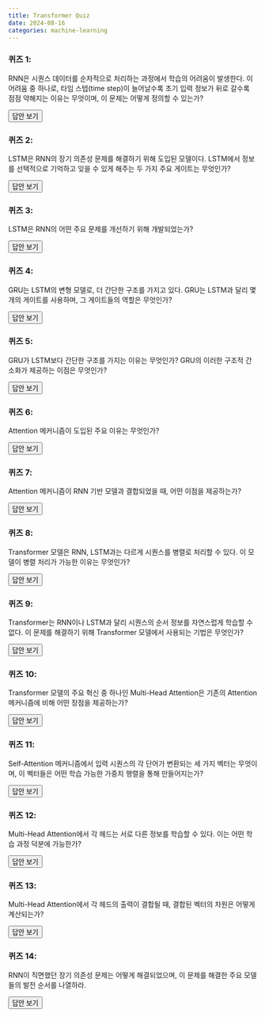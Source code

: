 ```yaml
---
title: Transformer Quiz
date: 2024-08-16
categories: machine-learning
---
```


### 퀴즈 1:

RNN은 시퀀스 데이터를 순차적으로 처리하는 과정에서 학습의 어려움이 발생한다. 이 어려움 중 하나로, 타임 스텝(time step)이 늘어날수록 초기 입력 정보가 뒤로 갈수록 점점 약해지는 이유는 무엇이며, 이 문제는 어떻게 정의할 수 있는가?

<div class="answer">
    <button class="toggle-answer">답안 보기</button>
    <div class="answer-content" style="display: none;">
       <strong>답안:</strong>
       이는 <strong>Vanishing Gradient Problem</strong>과 <strong>Exploding Gradient Problem</strong>으로 정의한다. RNN에서는 각 타임 스텝에서의 상태가 이전 타임 스텝의 상태에 의존하기 때문에, 긴 시퀀스의 경우 초기 입력 정보가 시간이 지남에 따라 희미해지거나 소멸될 수 있다. 이로 인해 역전파 과정에서 그라디언트가 점점 작아지거나 커지면서 학습이 잘 이루어지지 않는 문제가 발생한다.
    </div>
</div>

### 퀴즈 2:

LSTM은 RNN의 장기 의존성 문제를 해결하기 위해 도입된 모델이다. LSTM에서 정보를 선택적으로 기억하고 잊을 수 있게 해주는 두 가지 주요 게이트는 무엇인가?

<div class="answer">
    <button class="toggle-answer">답안 보기</button>
    <div class="answer-content" style="display: none;">
       <strong>답안:</strong>
       <strong>Forget Gate</strong>와 <strong>Input Gate</strong>이다. Forget Gate는 이전 정보를 잊을지 결정하고, Input Gate는 새로운 정보를 기억할지 결정한다.
    </div>
</div>

### 퀴즈 3:

LSTM은 RNN의 어떤 주요 문제를 개선하기 위해 개발되었는가?

<div class="answer">
    <button class="toggle-answer">답안 보기</button>
    <div class="answer-content" style="display: none;">
       <strong>답안:</strong>
       LSTM은 RNN의 장기 의존성 문제(<strong>Vanishing Gradient Problem</strong>)를 해결하여, 긴 시퀀스에서도 중요한 정보를 잃지 않도록 개선하였다.
    </div>
</div>

### 퀴즈 4:

GRU는 LSTM의 변형 모델로, 더 간단한 구조를 가지고 있다. GRU는 LSTM과 달리 몇 개의 게이트를 사용하며, 그 게이트들의 역할은 무엇인가?

<div class="answer">
    <button class="toggle-answer">답안 보기</button>
    <div class="answer-content" style="display: none;">
       <strong>답안:</strong>
       GRU는 <strong>두 개의 게이트</strong>(Reset Gate와 Update Gate)를 사용한다. Reset Gate는 이전 정보를 얼마나 반영할지 결정하고, Update Gate는 현재 상태를 얼마나 업데이트할지 결정한다.
    </div>
</div>

### 퀴즈 5:

GRU가 LSTM보다 간단한 구조를 가지는 이유는 무엇인가? GRU의 이러한 구조적 간소화가 제공하는 이점은 무엇인가?

<div class="answer">
    <button class="toggle-answer">답안 보기</button>
    <div class="answer-content" style="display: none;">
       <strong>답안:</strong>
       GRU는 LSTM에 비해 구조가 간단한 이유는 <strong>셀 상태 $ C_t $</strong>와 <strong>은닉 상태 \( h_t \)</strong>를 통합하여 하나의 상태 \( h_t \)만을 사용하기 때문이다. <br>
      
      •	<strong>LSTM</strong>: 셀 상태와 은닉 상태를 각각 업데이트한다.
        \[
        C_t = f_t \odot C_{t-1} + i_t \odot \tilde{C}_t
        \]
        \[
        h_t = o_t \odot \tanh(C_t)
        \] <br>
      
      •	<strong>GRU</strong>: 셀 상태 없이 은닉 상태 \( h_t \)만으로 정보를 처리한다.
        \[
        h_t = z_t \odot h_{t-1} + (1 - z_t) \odot \tilde{h}_t
        \]

      이로 인해 GRU는 더 적은 파라미터와 계산량으로 더 간단한 구조를 가지며, 학습 속도가 빠르고 메모리 효율이 높다.

  </div>

</div>

### 퀴즈 6:

Attention 메커니즘이 도입된 주요 이유는 무엇인가?

<div class="answer">
    <button class="toggle-answer">답안 보기</button>
    <div class="answer-content" style="display: none;">
       <strong>답안:</strong>
       Attention은 입력 시퀀스 내에서 중요한 부분에 가중치를 더 많이 부여함으로써, 특정 요소들에 더 집중할 수 있도록 설계되었다. 이는 특히 긴 시퀀스에서 중요한 정보를 강조할 수 있게 한다.
    </div>
</div>

### 퀴즈 7:

Attention 메커니즘이 RNN 기반 모델과 결합되었을 때, 어떤 이점을 제공하는가?

<div class="answer">
    <button class="toggle-answer">답안 보기</button>
    <div class="answer-content" style="display: none;">
       <strong>답안:</strong>
       Attention 메커니즘은 RNN의 장기 의존성 문제를 완화시키고, 모델이 시퀀스 내에서 중요한 단어들을 선택적으로 집중하게 만들어 번역, 문장 생성 등의 작업에서 성능을 크게 향상시킨다.
    </div>
</div>

### 퀴즈 8:

Transformer 모델은 RNN, LSTM과는 다르게 시퀀스를 병렬로 처리할 수 있다. 이 모델이 병렬 처리가 가능한 이유는 무엇인가?

<div class="answer">
    <button class="toggle-answer">답안 보기</button>
    <div class="answer-content" style="display: none;">
       <strong>답안:</strong>
       Transformer는 <strong>Self-Attention</strong> 메커니즘을 사용하여 입력 시퀀스의 모든 단어를 동시에 처리할 수 있기 때문에, RNN 기반 모델들보다 병렬 처리가 가능하다.
    </div>
</div>

### 퀴즈 9:

Transformer는 RNN이나 LSTM과 달리 시퀀스의 순서 정보를 자연스럽게 학습할 수 없다. 이 문제를 해결하기 위해 Transformer 모델에서 사용되는 기법은 무엇인가?

<div class="answer">
    <button class="toggle-answer">답안 보기</button>
    <div class="answer-content" style="display: none;">
      <strong>답안:</strong>
      <strong>포지셔널 인코딩(Positional Encoding)</strong>이다. 이는 시퀀스 내에서 각 단어의 위치 정보를 벡터로 인코딩하여 Transformer가 위치 정보를 학습할 수 있게 한다.<br>
        
        •	기존 임베딩 벡터:  $\mathbf{E}$ = [0.5, 0.3, 0.8] <br>
        
        •	포지셔널 인코딩 벡터:  $\mathbf{PE}$ = [0.1, 0.2, 0.05]

        이 두 벡터를 더하면, 새로운 벡터  $\mathbf{E{\prime}} $는 다음과 같이 된다:

        $$
        \mathbf{E{\prime}} = \mathbf{E} + \mathbf{PE} = [0.5 + 0.1, 0.3 + 0.2, 0.8 + 0.05] = [0.6, 0.5, 0.85]
        $$

  </div>

</div>

### 퀴즈 10:

Transformer 모델의 주요 혁신 중 하나인 Multi-Head Attention은 기존의 Attention 메커니즘에 비해 어떤 장점을 제공하는가?

<div class="answer">
    <button class="toggle-answer">답안 보기</button>
    <div class="answer-content" style="display: none;">
       <strong>답안:</strong>
       Multi-Head Attention은 여러 개의 Attention을 병렬로 수행함으로써, 입력 시퀀스의 다양한 측면을 동시에 학습할 수 있는 능력을 제공한다. 이로 인해 모델이 더 풍부한 문맥 정보를 포착할 수 있다.
    </div>
</div>

### 퀴즈 11:

Self-Attention 메커니즘에서 입력 시퀀스의 각 단어가 변환되는 세 가지 벡터는 무엇이며, 이 벡터들은 어떤 학습 가능한 가중치 행렬을 통해 만들어지는가?

<div class="answer">
    <button class="toggle-answer">답안 보기</button>
    <div class="answer-content" style="display: none;">
       <strong>답안:</strong>
       Query, Key, Value 벡터이며, 각각 <strong>W_Q</strong>, <strong>W_K</strong>, <strong>W_V</strong>라는 가중치 행렬을 통해 생성된다.
    </div>
</div>

### 퀴즈 12:

Multi-Head Attention에서 각 헤드는 서로 다른 정보를 학습할 수 있다. 이는 어떤 학습 과정 덕분에 가능한가?

<div class="answer">
    <button class="toggle-answer">답안 보기</button>
    <div class="answer-content" style="display: none;">
       <strong>답안:</strong>
       각 헤드는 독립적인 가중치 행렬을 가지며, 동일한 손실 함수를 최소화하기 위해 서로 다른 정보를 학습하게 된다. 이로 인해 경쟁적 학습이 발생한다.
    </div>
</div>

### 퀴즈 13:

Multi-Head Attention에서 각 헤드의 출력이 결합될 때, 결합된 벡터의 차원은 어떻게 계산되는가?

<div class="answer">
    <button class="toggle-answer">답안 보기</button>
    <div class="answer-content" style="display: none;">
       <strong>답안:</strong>
       각 헤드에서 생성된 벡터는 결합(concatenate)되어 차원이 <strong>h × d_v</strong>로 증가한다. 여기서 <strong>h</strong>는 헤드의 수, <strong>d_v</strong>는 각 헤드의 Value 벡터의 차원이다. 모델의 hidden size인 d_model과 동일하다.
    </div>
</div>

### 퀴즈 14:

RNN이 직면했던 장기 의존성 문제는 어떻게 해결되었으며, 이 문제를 해결한 주요 모델들의 발전 순서를 나열하라.

<div class="answer">
    <button class="toggle-answer">답안 보기</button>
    <div class="answer-content" style="display: none;">
       <strong>답안:</strong>
       장기 의존성 문제는 <strong>LSTM</strong>과 <strong>GRU</strong> 모델을 통해 해결되었다. LSTM과 GRU는 각각 셀 상태와 게이트를 도입하여, 중요한 정보를 장기간 유지할 수 있게 하였으며, 이전의 상태 정보를 효과적으로 활용하여 그라디언트 소실 문제를 극복했다. 또 한 RNN의 순차 처리로 인한 병렬 처리의 어려움 또한 해결하였다. 이들의 발전 순서는 RNN → LSTM → GRU → Transformer이다.
    </div>
</div>
